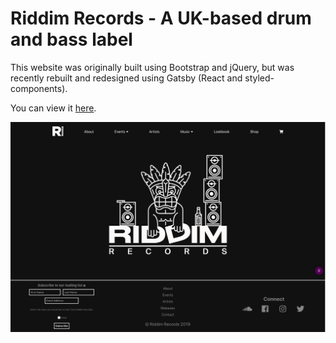 # Riddim Records - A UK-based drum and bass label

This website was originally built using Bootstrap and jQuery, but was recently 
rebuilt and redesigned using Gatsby (React and styled-components).


You can view it <a href="https://riddimrecords.co.uk">here</a>.

<img src="./screenshot.png"/>
